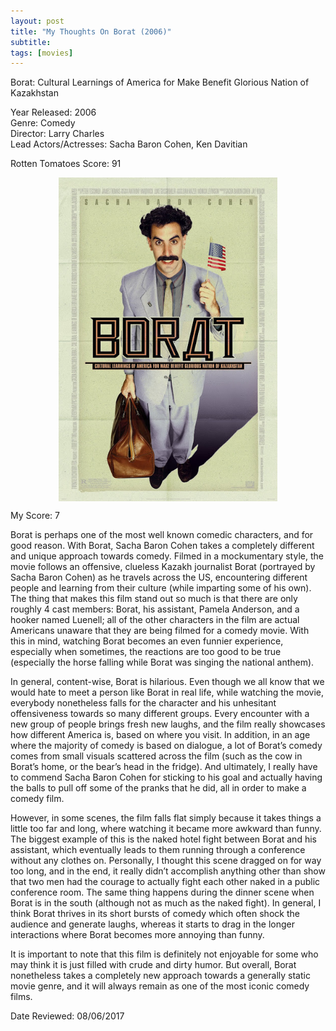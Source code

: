 ```yaml
---
layout: post
title: "My Thoughts On Borat (2006)"
subtitle: 
tags: [movies]
---
```


Borat: Cultural Learnings of America for Make Benefit Glorious Nation of Kazakhstan

Year Released: 2006\
Genre: Comedy\
Director: Larry Charles\
Lead Actors/Actresses: Sacha Baron Cohen, Ken Davitian

Rotten Tomatoes Score: 91

<img style="display: block; margin-left: auto; margin-right: auto; width: 350px;" src="../assets/borat.jpg">

My Score: 7

Borat is perhaps one of the most well known comedic characters, and for good reason. With Borat, Sacha Baron Cohen takes a completely different and unique approach towards comedy. Filmed in a mockumentary style, the movie follows an offensive, clueless Kazakh journalist Borat (portrayed by Sacha Baron Cohen) as he travels across the US, encountering different people and learning from their culture (while imparting some of his own). The thing that makes this film stand out so much is that there are only roughly 4 cast members: Borat, his assistant, Pamela Anderson, and a hooker named Luenell; all of the other characters in the film are actual Americans unaware that they are being filmed for a comedy movie. With this in mind, watching Borat becomes an even funnier experience, especially when sometimes, the reactions are too good to be true (especially the horse falling while Borat was singing the national anthem).

In general, content-wise, Borat is hilarious. Even though we all know that we would hate to meet a person like Borat in real life, while watching the movie, everybody nonetheless falls for the character and his unhesitant offensiveness towards so many different groups. Every encounter with a new group of people brings fresh new laughs, and the film really showcases how different America is, based on where you visit. In addition, in an age where the majority of comedy is based on dialogue, a lot of Borat’s comedy comes from small visuals scattered across the film (such as the cow in Borat’s home, or the bear’s head in the fridge). And ultimately, I really have to commend Sacha Baron Cohen for sticking to his goal and actually having the balls to pull off some of the pranks that he did, all in order to make a comedy film.

However, in some scenes, the film falls flat simply because it takes things a little too far and long, where watching it became more awkward than funny. The biggest example of this is the naked hotel fight between Borat and his assistant, which eventually leads to them running through a conference without any clothes on. Personally, I thought this scene dragged on for way too long, and in the end, it really didn’t accomplish anything other than show that two men had the courage to actually fight each other naked in a public conference room. The same thing happens during the dinner scene when Borat is in the south (although not as much as the naked fight). In general, I think Borat thrives in its short bursts of comedy which often shock the audience and generate laughs, whereas it starts to drag in the longer interactions where Borat becomes more annoying than funny.

It is important to note that this film is definitely not enjoyable for some who may think it is just filled with crude and dirty humor. But overall, Borat nonetheless takes a completely new approach towards a generally static movie genre, and it will always remain as one of the most iconic comedy films.

Date Reviewed: 08/06/2017